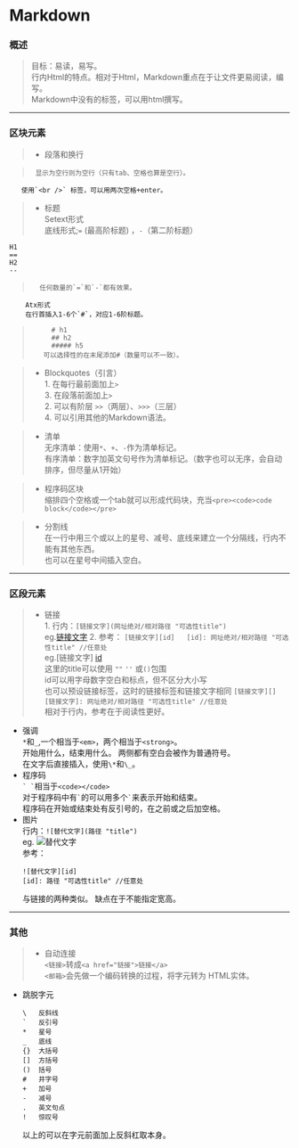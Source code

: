 # Markdown
### 概述
>   目标：易读，易写。  
    行内Html的特点。相对于Html，Markdown重点在于让文件更易阅读，编写。  
    Markdown中没有的标签，可以用html撰写。  

___
### 区块元素

>    - 段落和换行  

>      显示为空行则为空行（只有tab、空格也算是空行）。  
       使用`<br />` 标签，可以用两次空格+enter。  


>    - 标题  
        Setext形式  
        底线形式;`=` (最高阶标题) ，`-`（第二阶标题）
```
H1
==
H2
--    
```
>       任何数量的`=`和`-`都有效果。  
        Atx形式  
        在行首插入1-6个`#`，对应1-6阶标题。  

>          # h1  
>          ## h2  
>          ##### h5
>        可以选择性的在末尾添加#（数量可以不一致）。


>    - Blockquotes（引言）  
      1. 在每行最前面加上`>`  
      3. 在段落前面加上`> `  
      2. 可以有阶层 `>>`（两层）、`>>>`（三层）  
      4. 可以引用其他的Markdown语法。


>    - 清单  
      无序清单：使用`*`、`+`、`-`作为清单标记。  
      有序清单：数字加英文句号作为清单标记。（数字也可以无序，会自动排序，但尽量从1开始）  


>    - 程序码区块  
        缩排四个空格或一个tab就可以形成代码块，充当`<pre><code>code block</code></pre>`  


>    - 分割线  
        在一行中用三个或以上的星号、减号、底线来建立一个分隔线，行内不能有其他东西。  
        也可以在星号中间插入空白。

***
### 区段元素

[id]:  网址绝对/相对路径 "可选性title"

> - 链接  
    1. 行内：`[链接文字](网址绝对/相对路径 "可选性title") `   
    eg.[链接文字](网址绝对/相对路径 "可选性title")
    2. 参考：
    ```
    [链接文字][id]  
    [id]: 网址绝对/相对路径 "可选性title" //任意处
    ```   
    eg.[链接文字] [id]  
    这里的title可以使用 `""` `''` 或`()`包围  
    id可以用字母数字空白和标点，但不区分大小写  
    也可以预设链接标签，这时的链接标签和链接文字相同
    ```
    [链接文字][]  
    [链接文字]: 网址绝对/相对路径 "可选性title" //任意处
    ```  
    相对于行内，参考在于阅读性更好。
- 强调  
  `*`和`_`,一个相当于`<em>`，两个相当于`<strong>`。  
  开始用什么，结束用什么。
  两侧都有空白会被作为普通符号。  
  在文字后直接插入，使用`\*`和`\_`。  
- 程序码  
  `` ` ` ``相当于`<code></code>`  
  对于程序码中有`` ` ``的可以用多个`` ` ``来表示开始和结束。  
  程序码在开始或结束处有反引号的，在之前或之后加空格。  
- 图片  
  行内：`![替代文字](路径 "title")`  
  eg.  ![替代文字](路径 "title")  
  参考：
  ```
  ![替代文字][id]   
  [id]: 路径 "可选性title" //任意处
  ```         
  与链接的两种类似。
  缺点在于不能指定宽高。  

---
### 其他  
>   - 自动连接  
    `<链接>`转成`<a href="链接">链接</a>`  
    `<邮箱>`会先做一个编码转换的过程，将字元转为 HTML实体。  
  - 跳脱字元
    ```
    \   反斜线
    `   反引号
    *   星号
    _   底线
    {}  大括号
    []  方括号
    ()  括号
    #   井字号
    +   加号
    -   减号
    .   英文句点
    !   惊叹号
    ```
    以上的可以在字元前面加上反斜杠取本身。
